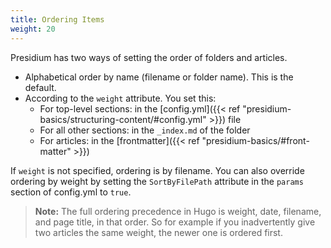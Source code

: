 ```yaml
---
title: Ordering Items
weight: 20
---
```

Presidium has two ways of setting the order of folders and articles.
* Alphabetical order by name (filename or folder name). This is the default.
* According to the `weight` attribute. You set this:
  * For top-level sections: in the [config.yml]({{< ref "presidium-basics/structuring-content/#config.yml" >}}) file
  * For all other sections: in the `_index.md` of the folder
  * For articles: in the [frontmatter]({{< ref "presidium-basics/#front-matter" >}})

If `weight` is not specified, ordering is by filename. You can also override ordering by weight by setting the `SortByFilePath` attribute in the `params` section of config.yml to `true`.

> **Note:** The full ordering precedence in Hugo is weight, date, filename, and page title, in that order. So for example if you inadvertently give two articles the same weight, the newer one is ordered first.
